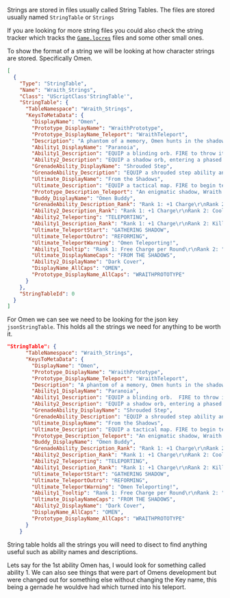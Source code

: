 Strings are stored in files usually called String Tables. The files are stored usually named `StringTable` or `Strings`

If you are looking for more string files you could also check the string tracker which tracks the [`Game.locres`](../String%20Tracker/README.md) files and some other small ones.

To show the format of a string we will be looking at how character strings are stored. Specifically Omen.

```json
[
  {
    "Type": "StringTable",
    "Name": "Wraith_Strings",
    "Class": "UScriptClass'StringTable'",
    "StringTable": {
      "TableNamespace": "Wraith_Strings",
      "KeysToMetaData": {
        "DisplayName": "Omen",
        "Prototype_DisplayName": "WraithPrototype",
        "Prototype_DisplayName_Teleport": "WraithTeleport",
        "Description": "A phantom of a memory, Omen hunts in the shadows. He renders enemies blind, teleports across the field, then lets paranoia take hold as his foe scrambles to uncover where he might strike next.",
        "Ability1_DisplayName": "Paranoia",
        "Ability1_Description": "EQUIP a blinding orb. FIRE to throw it forward, briefly Nearsighting and Deafening all players it touches. This projectile can pass straight through walls.",
        "Ability2_Description": "EQUIP a shadow orb, entering a phased world to place and target the orbs. PRESS the ability key to throw the shadow orb to the marked location, creating a long-lasting shadow sphere that blocks vision. HOLD FIRE while targeting to move the marker further away. HOLD ALT FIRE while targeting to move the marker closer. PRESS RELOAD to toggle normal targeting view.",
        "GrenadeAbility_DisplayName": "Shrouded Step",
        "GrenadeAbility_Description": "EQUIP a shrouded step ability and see its range indicator. FIRE to begin a brief channel, then teleport to the marked location.",
        "Ultimate_DisplayName": "From the Shadows",
        "Ultimate_Description": "EQUIP a tactical map. FIRE to begin teleporting to the selected location. While teleporting, Omen will appear as a Shade that can be destroyed by an enemy to cancel his teleport, or PRESS EQUIP for Omen to cancel his teleport.",
        "Prototype_Description_Teleport": "An enigmatic shadow, Wraith covers the battlefield and darkness and can teleport to unexpected locations. When Wraith's waround, it's never certain if you're ever truly safe.",
        "Buddy_DisplayName": "Omen Buddy",
        "GrenadeAbility_Description_Rank": "Rank 1: +1 Charge\r\nRank 2: +1 Charge\r\nRank 3: Cooldown (20)",
        "Ability2_Description_Rank": "Rank 1: +1 Charge\r\nRank 2: Cooldown (60)\r\nRank 3: Cooldown (20)",
        "Ability2_Teleporting": "TELEPORTING",
        "Ability1_Description_Rank": "Rank 1: +1 Charge\r\nRank 2: Kill Reset (2)",
        "Ultimate_TeleportStart": "GATHERING SHADOW",
        "Ultimate_TeleportOutro": "REFORMING",
        "Ultimate_TeleportWarning": "Omen Teleporting!",
        "Ability1_Tooltip": "Rank 1: Free Charge per Round\r\nRank 2: ",
        "Ultimate_DisplayNameCaps": "FROM THE SHADOWS",
        "Ability2_DisplayName": "Dark Cover",
        "DisplayName_AllCaps": "OMEN",
        "Prototype_DisplayName_AllCaps": "WRAITHPROTOTYPE"
      }
    },
    "StringTableId": 0
  }
]
```

For
Omen we can see we need to be looking for the json key `jsonStringTable`. This holds all the strings we need for anything to be worth it.

```json
"StringTable": {
      "TableNamespace": "Wraith_Strings",
      "KeysToMetaData": {
        "DisplayName": "Omen",
        "Prototype_DisplayName": "WraithPrototype",
        "Prototype_DisplayName_Teleport": "WraithTeleport",
        "Description": "A phantom of a memory, Omen hunts in the shadows. He renders enemies blind, teleports across the field, then lets paranoia take hold as his foe scrambles to uncover where he might strike next.",
        "Ability1_DisplayName": "Paranoia",
        "Ability1_Description": "EQUIP a blinding orb.  FIRE to throw it forward, briefly Nearsighting and Deafening all players it touches. This projectile can pass straight through walls.",
        "Ability2_Description": "EQUIP a shadow orb, entering a phased world to place and target the orbs. PRESS the ability key to throw the shadow orb to the marked location, creating a long-lasting shadow sphere that blocks vision. HOLD FIRE while targeting to move the marker further away. HOLD ALT FIRE while targeting to move the marker closer. PRESS RELOAD to toggle normal targeting view.",
        "GrenadeAbility_DisplayName": "Shrouded Step",
        "GrenadeAbility_Description": "EQUIP a shrouded step ability and see its range indicator. FIRE to begin a brief channel, then teleport to the marked location.",
        "Ultimate_DisplayName": "From the Shadows",
        "Ultimate_Description": "EQUIP a tactical map. FIRE to begin teleporting to the selected location. While teleporting, Omen will appear as a Shade that can be destroyed by an enemy to cancel his teleport, or PRESS EQUIP for Omen to cancel his teleport.",
        "Prototype_Description_Teleport": "An enigmatic shadow, Wraith covers the battlefield and darkness and can teleport to unexpected locations. When Wraith's waround, it's never certain if you're ever truly safe.",
        "Buddy_DisplayName": "Omen Buddy",
        "GrenadeAbility_Description_Rank": "Rank 1: +1 Charge\r\nRank 2: +1 Charge\r\nRank 3: Cooldown (20)",
        "Ability2_Description_Rank": "Rank 1: +1 Charge\r\nRank 2: Cooldown (60)\r\nRank 3: Cooldown (20)",
        "Ability2_Teleporting": "TELEPORTING",
        "Ability1_Description_Rank": "Rank 1: +1 Charge\r\nRank 2: Kill Reset (2)",
        "Ultimate_TeleportStart": "GATHERING SHADOW",
        "Ultimate_TeleportOutro": "REFORMING",
        "Ultimate_TeleportWarning": "Omen Teleporting!",
        "Ability1_Tooltip": "Rank 1: Free Charge per Round\r\nRank 2: ",
        "Ultimate_DisplayNameCaps": "FROM THE SHADOWS",
        "Ability2_DisplayName": "Dark Cover",
        "DisplayName_AllCaps": "OMEN",
        "Prototype_DisplayName_AllCaps": "WRAITHPROTOTYPE"
      }
    }
```

String table holds all the strings you will need to disect to find anything useful such as ability names and descriptions.

Lets say for the 1st ability Omen has, I would look for something called ability 1. We can also see things that were part of Omens development but were changed out for something else without changing the Key name, this being a gernade he wouldve had which turned into his teleport.
